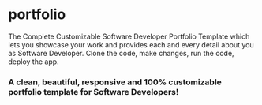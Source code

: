# portfolio
The Complete Customizable Software Developer Portfolio Template which lets you showcase your work and provides each and every detail about you as Software Developer. Clone the code, make changes, run the code, deploy the app.
<h3>A clean, beautiful, responsive and 100% customizable portfolio
template for Software Developers!</h3>
